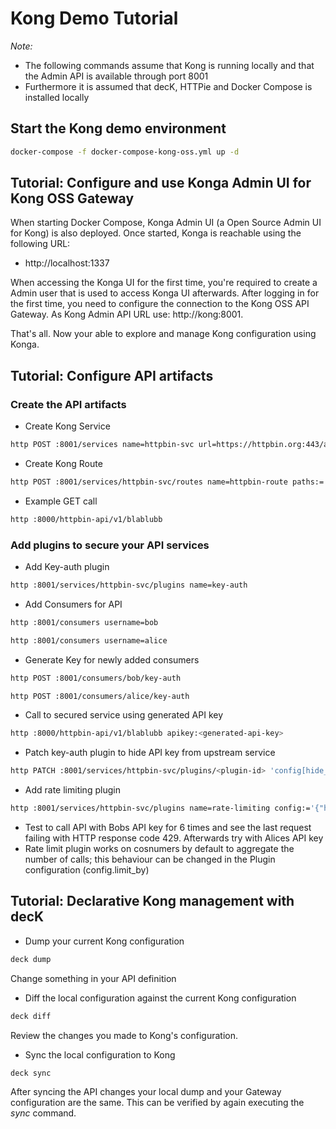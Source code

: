 # Kong Demo Tutorial

*Note:*

* The following commands assume that Kong is running locally and that the Admin API is available through port 8001
* Furthermore it is assumed that decK, HTTPie and Docker Compose is installed locally

## Start the Kong demo environment

```bash
docker-compose -f docker-compose-kong-oss.yml up -d
```

## Tutorial: Configure and use Konga Admin UI for Kong OSS Gateway

When starting Docker Compose, Konga Admin UI (a Open Source Admin UI for Kong) is also deployed. Once started, Konga is reachable using the following URL:

* http://localhost:1337

When accessing the Konga UI for the first time, you're required to create a Admin user that is used to access Konga UI afterwards. After logging in for the first time, you need to configure the connection to the Kong OSS API Gateway. As Kong Admin API URL use: http://kong:8001.

That's all. Now your able to explore and manage Kong configuration using Konga.

## Tutorial: Configure API artifacts

### Create the API artifacts

* Create Kong Service

```bash
http POST :8001/services name=httpbin-svc url=https://httpbin.org:443/anything
```

* Create Kong Route

```bash
http POST :8001/services/httpbin-svc/routes name=httpbin-route paths:='["/httpbin-api/v1"]'
```

* Example GET call

```bash
http :8000/httpbin-api/v1/blablubb
```

### Add plugins to secure your API services

* Add Key-auth plugin

```bash
http :8001/services/httpbin-svc/plugins name=key-auth
```

* Add Consumers for API

```bash
http :8001/consumers username=bob
```

```bash
http :8001/consumers username=alice
```

* Generate Key for newly added consumers

```bash
http POST :8001/consumers/bob/key-auth
```

```bash
http POST :8001/consumers/alice/key-auth
```

* Call to secured service using generated API key

```bash
http :8000/httpbin-api/v1/blablubb apikey:<generated-api-key>
```

* Patch key-auth plugin to hide API key from upstream service

```bash
http PATCH :8001/services/httpbin-svc/plugins/<plugin-id> 'config[hide_credentials]:=true' 
```

* Add rate limiting plugin

```bash
http :8001/services/httpbin-svc/plugins name=rate-limiting config:='{"hour":5}'
```

* Test to call API with Bobs API key for 6 times and see the last request failing with HTTP response code 429. Afterwards try with Alices API key
* Rate limit plugin works on cosnumers by default to aggregate the number of calls; this behaviour can be changed in the Plugin configuration (config.limit_by)

## Tutorial: Declarative Kong management with decK

* Dump your current Kong configuration

```bash
deck dump
```

Change something in your API definition

* Diff the local configuration against the current Kong configuration

```bash
deck diff
```

Review the changes you made to Kong's configuration.

* Sync the local configuration to Kong

```bash
deck sync
```

After syncing the API changes your local dump and your Gateway configuration are the same. This can be verified by again executing the _sync_ command.
